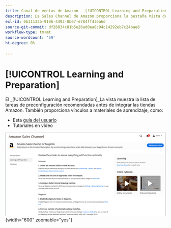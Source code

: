 ```yaml
---
title: Canal de ventas de Amazon - [!UICONTROL Learning and Preparation]
description: La Sales Channel de Amazon proporciona la pestaña Vista de aprendizaje y preparación para facilitar el acceso a una lista de tareas de configuración y recursos informativos.
exl-id: 0b31132b-9106-4492-8be7-e784ff436a6d
source-git-commit: df26834c81b5e26ad0ea8c94c14292eb7c24bae8
workflow-type: tm+mt
source-wordcount: '59'
ht-degree: 0%

---
```


# [!UICONTROL Learning and Preparation]

El _[!UICONTROL Learning and Preparation]_La vista muestra la lista de tareas de preconfiguración recomendadas antes de integrar las tiendas Amazon. También proporciona vínculos a materiales de aprendizaje, como:

- Esta [guía del usuario](./overview.md)
- Tutoriales en vídeo

![Vista de aprendizaje y preparación](assets/learning-preparation.png){width="600" zoomable="yes"}
